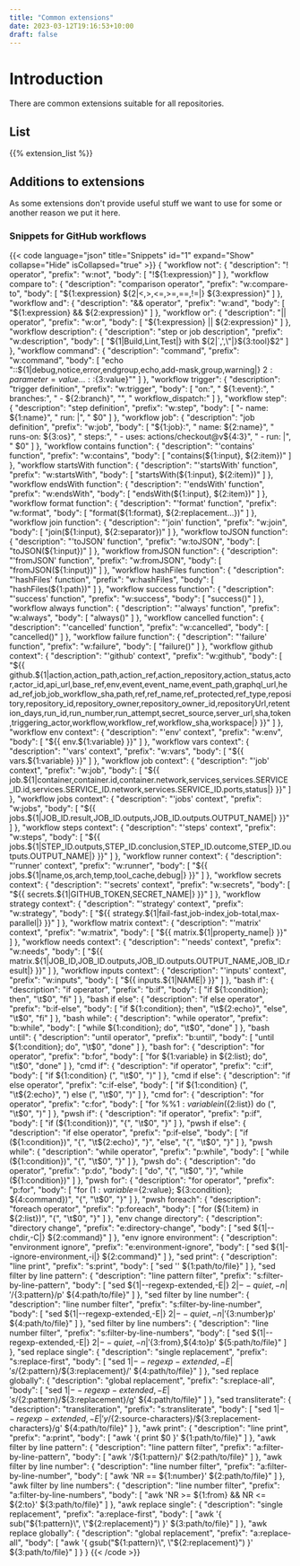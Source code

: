 ```yaml
---
title: "Common extensions"
date: 2023-03-12T19:16:53+10:00
draft: false
---
```


# Introduction

There are common extensions suitable for all repositories.

## List

{{% extension_list %}}

## Additions to extensions

As some extensions don't provide useful stuff we want to use for some or another
reason we put it here.

### Snippets for GitHub workflows

{{< code language="json" title="Snippets" id="1" expand="Show"
    collapse="Hide" isCollapsed="true" >}}
{
    "workflow not": {
        "description": "! operator",
        "prefix": "w:not",
        "body": [
            "!${1:expression}"
        ]
    },
    "workflow compare to": {
        "description": "comparison operator",
        "prefix": "w:compare-to",
        "body": [
            "${1:expression} ${2|<,>,<=,>=,==,!=|} ${3:expression}"
        ]
    },
    "workflow and": {
        "description": "&& operator",
        "prefix": "w:and",
        "body": [
            "${1:expression} && ${2:expression}"
        ]
    },
    "workflow or": {
        "description": "|| operator",
        "prefix": "w:or",
        "body": [
            "${1:expression} || ${2:expression}"
        ]
    },
    "workflow description": {
        "description": "step or job description",
        "prefix": "w:description",
        "body": [
            "${1|Build,Lint,Test|} with ${2|`,',\"|}${3:tool}$2"
        ]
    },
    "workflow command": {
        "description": "command",
        "prefix": "w:command",
        "body": [
            "echo \"::${1|debug,notice,error,endgroup,echo,add-mask,group,warning|} ${2:parameter=value...}::${3:value}\""
        ]
    },
    "workflow trigger": {
        "description": "trigger definition",
        "prefix": "w:trigger",
        "body": [
            "on:",
            "  ${1:event}:",
            "    branches:",
            "    - ${2:branch}",
            "",
            "  workflow_dispatch:"
        ]
    },
    "workflow step": {
        "description": "step definition",
        "prefix": "w:step",
        "body": [
            "- name: ${1:name}",
            "  run: |",
            "    $0"
        ]
    },
    "workflow job": {
        "description": "job definition",
        "prefix": "w:job",
        "body": [
            "${1:job}:",
            "  name: ${2:name}",
            "  runs-on: ${3:os}",
            "  steps:",
            "  - uses: actions/checkout@v${4:3}",
            "  - run: |",
            "      $0"
        ]
    },
    "workflow contains function": {
        "description": "'contains' function",
        "prefix": "w:contains",
        "body": [
            "contains(${1:input}, ${2:item})"
        ]
    },
    "workflow startsWith function": {
        "description": "'startsWith' function",
        "prefix": "w:startsWith",
        "body": [
            "startsWith(${1:input}, ${2:item})"
        ]
    },
    "workflow endsWith function": {
        "description": "'endsWith' function",
        "prefix": "w:endsWith",
        "body": [
            "endsWith(${1:input}, ${2:item})"
        ]
    },
    "workflow format function": {
        "description": "'format' function",
        "prefix": "w:format",
        "body": [
            "format(${1:format}, ${2:replacement...})"
        ]
    },
    "workflow join function": {
        "description": "'join' function",
        "prefix": "w:join",
        "body": [
            "join(${1:input}, ${2:separator})"
        ]
    },
    "workflow toJSON function": {
        "description": "'toJSON' function",
        "prefix": "w:toJSON",
        "body": [
            "toJSON(${1:input})"
        ]
    },
    "workflow fromJSON function": {
        "description": "'fromJSON' function",
        "prefix": "w:fromJSON",
        "body": [
            "fromJSON(${1:input})"
        ]
    },
    "workflow hashFiles function": {
        "description": "'hashFiles' function",
        "prefix": "w:hashFiles",
        "body": [
            "hashFiles(${1:path})"
        ]
    },
    "workflow success function": {
        "description": "'success' function",
        "prefix": "w:success",
        "body": [
            "success()"
        ]
    },
    "workflow always function": {
        "description": "'always' function",
        "prefix": "w:always",
        "body": [
            "always()"
        ]
    },
    "workflow cancelled function": {
        "description": "'cancelled' function",
        "prefix": "w:cancelled",
        "body": [
            "cancelled()"
        ]
    },
    "workflow failure function": {
        "description": "'failure' function",
        "prefix": "w:failure",
        "body": [
            "failure()"
        ]
    },
    "workflow github context": {
        "description": "'github' context",
        "prefix": "w:github",
        "body": [
            "${{ github.${1|action,action_path,action_ref,action_repository,action_status,actor,actor_id,api_url,base_ref,env,event,event_name,event_path,graphql_url,head_ref,job,job_workflow_sha,path,ref,ref_name,ref_protected,ref_type,repository,repository_id,repository_owner,repository_owner_id,repositoryUrl,retention_days,run_id,run_number,run_attempt,secret_source,server_url,sha,token,triggering_actor,workflow,workflow_ref,workflow_sha,workspace|} }}"
        ]
    },
    "workflow env context": {
        "description": "'env' context",
        "prefix": "w:env",
        "body": [
            "${{ env.${1:variable} }}"
        ]
    },
    "workflow vars context": {
        "description": "'vars' context",
        "prefix": "w:vars",
        "body": [
            "${{ vars.${1:variable} }}"
        ]
    },
    "workflow job context": {
        "description": "'job' context",
        "prefix": "w:job",
        "body": [
            "${{ job.${1|container,container.id,container.network,services,services.SERVICE_ID.id,services.SERVICE_ID.network,services.SERVICE_ID.ports,status|} }}"
        ]
    },
    "workflow jobs context": {
        "description": "'jobs' context",
        "prefix": "w:jobs",
        "body": [
            "${{ jobs.${1|JOB_ID.result,JOB_ID.outputs,JOB_ID.outputs.OUTPUT_NAME|} }}"
        ]
    },
    "workflow steps context": {
        "description": "'steps' context",
        "prefix": "w:steps",
        "body": [
            "${{ jobs.${1|STEP_ID.outputs,STEP_ID.conclusion,STEP_ID.outcome,STEP_ID.outputs.OUTPUT_NAME|} }}"
        ]
    },
    "workflow runner context": {
        "description": "'runner' context",
        "prefix": "w:runner",
        "body": [
            "${{ jobs.${1|name,os,arch,temp,tool_cache,debug|} }}"
        ]
    },
    "workflow secrets context": {
        "description": "'secrets' context",
        "prefix": "w:secrets",
        "body": [
            "${{ secrets.${1|GITHUB_TOKEN,SECRET_NAME|} }}"
        ]
    },
    "workflow strategy context": {
        "description": "'strategy' context",
        "prefix": "w:strategy",
        "body": [
            "${{ strategy.${1|fail-fast,job-index,job-total,max-parallel|} }}"
        ]
    },
    "workflow matrix context": {
        "description": "'matrix' context",
        "prefix": "w:matrix",
        "body": [
            "${{ matrix.${1|property_name|} }}"
        ]
    },
    "workflow needs context": {
        "description": "'needs' context",
        "prefix": "w:needs",
        "body": [
            "${{ matrix.${1|JOB_ID,JOB_ID.outputs,JOB_ID.outputs.OUTPUT_NAME,JOB_ID.result|} }}"
        ]
    },
    "workflow inputs context": {
        "description": "'inputs' context",
        "prefix": "w:inputs",
        "body": [
            "${{ inputs.${1|NAME|} }}"
        ]
    },
    "bash if": {
        "description": "if operator",
        "prefix": "b:if",
        "body": [
            "if ${1:condition}; then",
            "\t$0",
            "fi"
        ]
    },
    "bash if else": {
        "description": "if else operator",
        "prefix": "b:if-else",
        "body": [
            "if ${1:condition}; then",
            "\t${2:echo}",
            "else",
            "\t$0",
            "fi"
        ]
    },
    "bash while": {
        "description": "while operator",
        "prefix": "b:while",
        "body": [
            "while ${1:condition}; do",
            "\t$0",
            "done"
        ]
    },
    "bash until": {
        "description": "until operator",
        "prefix": "b:until",
        "body": [
            "until ${1:condition}; do",
            "\t$0",
            "done"
        ]
    },
    "bash for": {
        "description": "for operator",
        "prefix": "b:for",
        "body": [
            "for ${1:variable} in ${2:list}; do",
            "\t$0",
            "done"
        ]
    },
    "cmd if": {
        "description": "if operator",
        "prefix": "c:if",
        "body": [
            "if ${1:condition} (",
            "\t$0",
            ")"
        ]
    },
    "cmd if else": {
        "description": "if else operator",
        "prefix": "c:if-else",
        "body": [
            "if ${1:condition} (",
            "\t${2:echo}",
            ") else (",
            "\t$0",
            ")"
        ]
    },
    "cmd for": {
        "description": "for operator",
        "prefix": "c:for",
        "body": [
            "for %%${1:variable} in (${2:list}) do (",
            "\t$0",
            ")"
        ]
    },
    "pwsh if": {
        "description": "if operator",
        "prefix": "p:if",
        "body": [
            "if (${1:condition})",
            "{",
            "\t$0",
            "}"
        ]
    },
    "pwsh if else": {
        "description": "if else operator",
        "prefix": "p:if-else",
        "body": [
            "if (${1:condition})",
            "{",
            "\t${2:echo}",
            "}",
            "else",
            "{",
            "\t$0",
            "}"
        ]
    },
    "pwsh while": {
        "description": "while operator",
        "prefix": "p:while",
        "body": [
            "while (${1:condition})",
            "{",
            "\t$0",
            "}"
        ]
    },
    "pwsh do": {
        "description": "do operator",
        "prefix": "p:do",
        "body": [
            "do",
            "{",
            "\t$0",
            "}",
            "while (${1:condition})"
        ]
    },
    "pwsh for": {
        "description": "for operator",
        "prefix": "p:for",
        "body": [
            "for (${1:variable}=${2:value}; ${3:condition}; ${4:command})",
            "{",
            "\t$0",
            "}"
        ]
    },
    "pwsh foreach": {
        "description": "foreach operator",
        "prefix": "p:foreach",
        "body": [
            "for (${1:item} in ${2:list})",
            "{",
            "\t$0",
            "}"
        ]
    },
    "env change directory": {
        "description": "directory change",
        "prefix": "e:directory-change",
        "body": [
            "sed ${1|--chdir,-C|} ${2:command}"
        ]
    },
    "env ignore environment": {
        "description": "environment ignore",
        "prefix": "e:environment-ignore",
        "body": [
            "sed ${1|--ignore-environment,-i|} ${2:command}"
        ]
    },
    "sed print": {
        "description": "line print",
        "prefix": "s:print",
        "body": [
            "sed '' ${1:path/to/file}"
        ]
    },
    "sed filter by line pattern": {
        "description": "line pattern filter",
        "prefix": "s:filter-by-line-pattern",
        "body": [
            "sed ${1|--regexp-extended,-E|} ${2|--quiet,-n|} '/${3:pattern}/p' ${4:path/to/file}"
        ]
    },
    "sed filter by line number": {
        "description": "line number filter",
        "prefix": "s:filter-by-line-number",
        "body": [
            "sed ${1|--regexp-extended,-E|} ${2|--quiet,-n|} '${3:number}p' ${4:path/to/file}"
        ]
    },
    "sed filter by line numbers": {
        "description": "line number filter",
        "prefix": "s:filter-by-line-numbers",
        "body": [
            "sed ${1|--regexp-extended,-E|} ${2|--quiet,-n|} '${3:from},${4:to}p' ${5:path/to/file}"
        ]
    },
    "sed replace single": {
        "description": "single replacement",
        "prefix": "s:replace-first",
        "body": [
            "sed ${1|--regexp-extended,-E|} 's/${2:pattern}/${3:replacement}/' ${4:path/to/file}"
        ]
    },
    "sed replace globally": {
        "description": "global replacement",
        "prefix": "s:replace-all",
        "body": [
            "sed ${1|--regexp-extended,-E|} 's/${2:pattern}/${3:replacement}/g' ${4:path/to/file}"
        ]
    },
    "sed transliterate": {
        "description": "transliteration",
        "prefix": "s:transliterate",
        "body": [
            "sed ${1|--regexp-extended,-E|} 'y/${2:source-characters}/${3:replacement-characters}/g' ${4:path/to/file}"
        ]
    },
    "awk print": {
        "description": "line print",
        "prefix": "a:print",
        "body": [
            "awk '{ print $0 }' ${1:path/to/file}"
        ]
    },
    "awk filter by line pattern": {
        "description": "line pattern filter",
        "prefix": "a:filter-by-line-pattern",
        "body": [
            "awk '/${1:pattern}/' ${2:path/to/file}"
        ]
    },
    "awk filter by line number": {
        "description": "line number filter",
        "prefix": "a:filter-by-line-number",
        "body": [
            "awk 'NR == ${1:number}' ${2:path/to/file}"
        ]
    },
    "awk filter by line numbers": {
        "description": "line number filter",
        "prefix": "a:filter-by-line-numbers",
        "body": [
            "awk 'NR >= ${1:from} && NR <= ${2:to}' ${3:path/to/file}"
        ]
    },
    "awk replace single": {
        "description": "single replacement",
        "prefix": "a:replace-first",
        "body": [
            "awk '{ sub(\"${1:pattern}\", \"${2:replacement}\") }' ${3:path/to/file}"
        ]
    },
    "awk replace globally": {
        "description": "global replacement",
        "prefix": "a:replace-all",
        "body": [
            "awk '{ gsub(\"${1:pattern}\", \"${2:replacement}\") }' ${3:path/to/file}"
        ]
    }
}
{{< /code >}}
